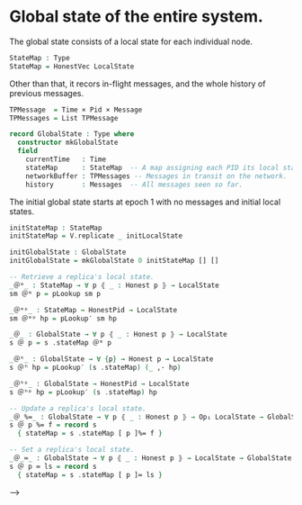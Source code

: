 
# Global state of the entire system.

<!--
```agda
{-# OPTIONS --safe #-}
open import Prelude
open import Hash

open import Protocol.Jolteon.Base
open import Protocol.Jolteon.Assumptions

module Protocol.Jolteon.Global.State (⋯ : _) (open Assumptions ⋯) where

open import Protocol.Jolteon.Block ⋯
open import Protocol.Jolteon.Message ⋯
open import Protocol.Jolteon.Local.State ⋯
```
-->

The global state consists of a local state for each individual node.
```agda
StateMap : Type
StateMap = HonestVec LocalState
```

Other than that, it recors in-flight messages, and
the whole history of previous messages.
```agda
TPMessage  = Time × Pid × Message
TPMessages = List TPMessage

record GlobalState : Type where
  constructor mkGlobalState
  field
    currentTime   : Time
    stateMap      : StateMap  -- A map assigning each PID its local state.
    networkBuffer : TPMessages -- Messages in transit on the network.
    history       : Messages  -- All messages seen so far.
```
<!--
```agda
open GlobalState public
variable s s′ s″ : GlobalState
```
-->

The initial global state starts at epoch 1 with no messages and initial local states.
```agda
initStateMap : StateMap
initStateMap = V.replicate _ initLocalState

initGlobalState : GlobalState
initGlobalState = mkGlobalState 0 initStateMap [] []
```
<!--
```agda
instance Def-StateMap     = Default _ ∋ λ where .def → initStateMap
         Def-GlobalState  = Default _ ∋ λ where .def → initGlobalState
         Init-GlobalState = HasInitial _ ∋ λ where .Initial → _≡ initGlobalState
```
-->
```agda
-- Retrieve a replica's local state.
_＠ᵐ_ : StateMap → ∀ p ⦃ _ : Honest p ⦄ → LocalState
sm ＠ᵐ p = pLookup sm p

_＠ᵐᵖ_ : StateMap → HonestPid → LocalState
sm ＠ᵐᵖ hp = pLookup′ sm hp

_＠_ : GlobalState → ∀ p ⦃ _ : Honest p ⦄ → LocalState
s ＠ p = s .stateMap ＠ᵐ p

_＠ʰ_ : GlobalState → ∀ {p} → Honest p → LocalState
s ＠ʰ hp = pLookup′ (s .stateMap) (_ ,· hp)

_＠ʰᵖ_ : GlobalState → HonestPid → LocalState
s ＠ʰᵖ hp = pLookup′ (s .stateMap) hp

-- Update a replica's local state.
_＠_%=_ : GlobalState → ∀ p ⦃ _ : Honest p ⦄ → Op₁ LocalState → GlobalState
s ＠ p %= f = record s
  { stateMap = s .stateMap [ p ]%= f }

-- Set a replica's local state.
_＠_≔_ : GlobalState → ∀ p ⦃ _ : Honest p ⦄ → LocalState → GlobalState
s ＠ p ≔ ls = record s
  { stateMap = s .stateMap [ p ]≔ ls }
```
-->
